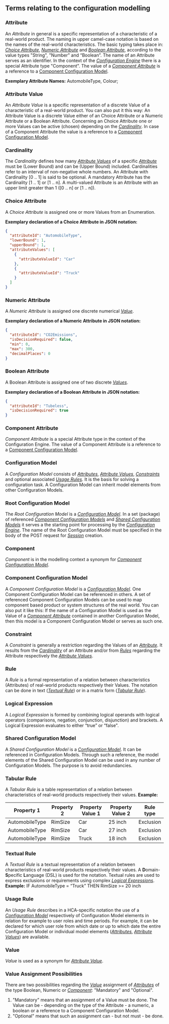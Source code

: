 <a id ="terms-modelling"></a>
## Terms relating to the configuration modelling

<a name ="attribute"></a>
### Attribute
An *Attribute* in general is a specific representation of a characteristic of a real-world product.
The naming in upper camel-case notation is based on the names of the real-world characteristics.
The basic typing takes place in: [*Choice Attribute*](#choice-attribute), [*Numeric Attribute*](#numeric-attribute)
and [*Boolean Attribute*](#boolean-attribute), according to the value types "String", "Number" and “Boolean”.
The name of an Attribute serves as an identifier.
In the context of the [*Configuration Engine*](#configuration-engine) there is a special Attribute type "Component".
The value of a [*Component Attribute*](#component-attribute) is a reference to a
[Component Configuration Model](#component-configuration-model).

**Exemplary Attribute Names:**  AutomobileType, Colour;


<a name ="attribute-value"></a>
### Attribute Value
An *Attribute Value* is a specific representation of a discrete Value of a
characteristic of a real-world product.
You can also put it this way: An Attribute Value is a discrete Value either
of an Choice Attribute or a Numeric Attribute or a Boolean Attribute.
Concerning an Choice Attribute one or more Values can
be active (chosen) depending on the [*Cardinality*](#cardinality).
In case of a Component Attribute the value is a reference
to a [Component Configuration Model](#component-configuration-model).


<a name ="cardinality"></a>
### Cardinality
The *Cardinality* defines how many [*Attribute Values*](#attribute-value) of
a specific [*Attribute*](#attribute) must be (Lower Bound) and can be
(Upper Bound) included. Cardinalities refer to an interval of non-negative
whole numbers. An Attribute with Cardinality [0 .. 1] is said to be optional.
A mandatory Attribute has the Cardinality [1 .. 1] or [1 .. n].
A multi-valued Attribute is an Attribute with an upper limit greater
than 1 ([0 .. n] or [1 .. n]).


<a name ="choice-attribute"></a>
### Choice Attribute
A *Choice Attribute* is assigned one or more Values from an Enumeration.

**Exemplary declaration of a Choice Attribute in JSON notation:**

```json
{
  "attributeId": "AutomobileType",
  "lowerBound": 1,
  "upperBound": 1,
  "attributeValues": [
    {
      "attributeValueId": "Car"
    },
    {
      "attributeValueId": "Truck"
    }
  ]
}
```

<a name ="numeric-attribute"></a>
### Numeric Attribute
A *Numeric Attribute* is assigned one discrete numerical [*Value*](#value).

**Exemplary declaration of a Numeric Attribute in JSON notation:**

```json
{
  "attributeId": "CO2Emissions",
  "isDecisionRequired": false,
  "min": 0,
  "max": 300,
  "decimalPlaces": 0
}
```

<a name ="boolean-attribute"></a>
### Boolean Attribute
A Boolean Attribute is assigned one of two discrete [*Values*](#value).

**Exemplary declaration of a Boolean Attribute in JSON notation:**

```json
{
  "attributeId": "Tubeless",
  "isDecisionRequired": true
}
```

<a name ="component-attribute"></a>
### Component Attribute
*Component Attribute* is a special Attribute type in the context of the Configuration Engine.
The value of a Component Attribute is a reference to a
[Component Configuration Model](#component-configuration-model).


<a name ="configuration-model"></a>
### Configuration Model
A *Configuration Model* consists of [*Attributes*](#attribute), [*Attribute Values*](#attribute-value),
[*Constraints*](#constraint) and optional associated [*Usage Rules*](#usage-rule).
It is the basis for solving a configuration task.
A Configuration Model can inherit model elements from other Configuration Models.


<a name ="root-configuration-model"></a>
### Root Configuration Model
The *Root Configuration Model* is a [*Configuration Model*](#configuration-model).
In a set (package) of referenced [*Component Configuration Models*](#component-configuration-model) and
[*Shared Configuration Models*](#component-configuration-model) it serves a the starting point
for processing by the [*Configuration Engine*](#configuration-engine). The name of the Root Configuration Model
must be specified in the body of the POST request for [*Session*](#session) creation.


<a name ="component"></a>
### Component
*Component* is in the modelling context a synonym for [*Component Configuration Model*](#component-configuration-model).


<a name ="component-configuration-model"></a>
### Component Configuration Model
A *Component Configuration Model* is a [*Configuration Model*](#configuration-model).
One Component Configuration Model can be referenced in others.
A set of referenced Component Configuration Models can be used to map
component based product or system structures of the real world.
You can also put it like this: If the name of a Configuration Model is used as the Value
of a [*Component Attribute*](#component-attribute) contained in another Configuration Model,
then this model is a Component Configuration Model or serves as such one.


<a name ="constraint"></a>
### Constraint
A *Constraint* is generally a restriction regarding the Values of an [*Attribute*](#attribute).
It results from the [*Cardinality*](#cardinality) of an Attribute and/or from
[*Rules*](#rule) regarding the Attribute respectively the [*Attribute Values*](#attribute-value).

<a name ="rule"></a>
### Rule
A *Rule* is a formal representation of a relation between characteristics (Attributes) of real-world products
respectively their Values. The notation can be done in text ([*Textual Rule*](#textual-rule))
or in a matrix form ([*Tabular Rule*](#tabular-rule)).

<a name ="logical-expression"></a>
### Logical Expression
A *Logical Expression* is formed by combining logical operands with logical operators
(comparisons, negation, conjunction, disjunction) and brackets.
A Logical Expression evaluates to either “true” or “false".


<a name ="shared-configuration-model"></a>
### Shared Configuration Model
A *Shared Configuration Model* is a [*Configuration Model*](#configuration-model).
It can be referenced in Configuration Models. Through such a reference, the model elements of the
Shared Configuration Model can be used in any number of Configuration Models. The purpose is to avoid redundancies.


<a name ="tabular-rule"></a>
### Tabular Rule
A *Tabular Rule* is a table representation of a relation between characteristics
of real-world products respectively their values.
**Example:**

| Property 1     | Property 2 | Property Value 1 | Property Value 2 | Rule type |
|----------------|------------|------------------|------------------|-----------|
| AutomobileType | RimSize    | Car              | 25 inch          | Exclusion |
| AutomobileType | RimSize    | Car              | 27 inch          | Exclusion |
| AutomobileType | RimSize    | Truck            | 18 inch          | Exclusion |

<a name ="textual-rule"></a>
### Textual Rule
A *Textual Rule* is a textual representation of a relation between characteristics of
real-world products respectively their values. A **D**omain-**S**pecific **L**anguage (DSL)
is used for the notation. Textual rules are used to express exclusions or
requirements using complex [*Logical Expressions*](#logical-expression).
**Example:** IF AutomobileType = “Truck” THEN RimSize >= 20 inch


<a name ="usage-rule"></a>
### Usage Rule
An *Usage Rule* describes in a HCA-specific notation the use of a [*Configuration Model*](#configuration-model)
respectively of Configuration Model elements in relation for example to user roles and
time periods. For example, it can be declared for which user role from which date or up to
which date the entire Configuration Model or individual model elements ([*Attributes*](#attribute),
[*Attribute Values*](#attribute-value)) are available.

<a name ="value"></a>
### Value
*Value* is used as a synonym for [*Attribute Value*](#attribute-value).

<a name ="value-assignment-possibilities"></a>
### Value Assignment Possibilities
There are two possibilities regarding the [*Value*](#attribute-value) assignment of [*Attributes*](#attribute) of the type Boolean, Numeric or [*Component*](#component-attribute):
"Mandatory" and "Optional".
1. "Mandatory" means that an assignment of a Value must be done. The Value can be - depending on the type of the Attribute -
   a numeric, a boolean or a reference to a Component Configuration Model.
2. "Optional" means that such an assignment can - but not must - be done.


